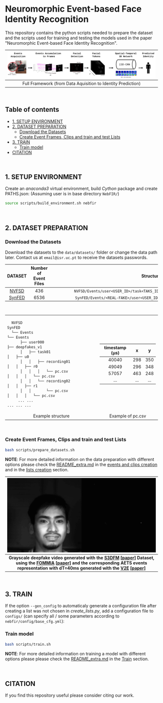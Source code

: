 # Neuromorphic Event-based Face Identity Recognition

This repository contains the python scripts needed to prepare the dataset and the scripts used for training and testing the models used in the paper "Neuromorphic Event-based Face Identity Recognition".

| ![ ](data/assets/overview_.jpg) |
|:--:|
| Full Framework (from Data Aquisition to Identity Prediction) |

  &nbsp;
  
## Table of contents
- [1. SETUP ENVIRONMENT](#1-setup-environment)
- [2. DATASET PREPARATION](#2-dataset-preparation)
  - [Download the Datasets](#download-the-datasets)
  - [Create Event Frames, Clips and train and test Lists](#create-event-frames-clips-and-train-and-test-lists)
- [3. TRAIN](#3-train)
  - [Train model](#train-model)
- [CITATION](#citation)

&nbsp;

## 1. SETUP ENVIRONMENT

Create an *anaconda3* virtual environment, build *Cython* package and create PATHS.json: (Assuming user is in base directory ```NebFIR/```)

```bash
source scripts/build_environment.sh nebfir
```

&nbsp;

## 2. DATASET PREPARATION

### Download the Datasets

Download the datasets to the `data/datasets/` folder or change the data path later. Contact us at `email@isr.uc.pt` to receive the datasets passwords.

  | DATASET | Number of Event Files | <div style="width:655px"></div> Structure |
  |:---:|:---:|:---:|
  | [NVFSD](https://isrucpt-my.sharepoint.com/:u:/g/personal/andre_graca_isr_uc_pt/Ean8_iZbUrxHpp4hi2918oAB-34Lg1kI8sAyqDtxksSfOA?e=zGghVG) | 436 | `NVFSD/Events/user<USER_ID>/task<TAKS_ID>/recording<RECORDING_ID>/pc.csv` |
  | [SynFED](https://isrucpt-my.sharepoint.com/:u:/g/personal/andre_graca_isr_uc_pt/ESnovcskxAtEu_o1-pAFshABZKhrDz4i_yDyTFkW6A0ZqQ?e=2rBpbi) | 6536 | `SynFED/Events/<REAL-FAKE>/user<USER_ID>/recording<RECORDING_ID>/pc.csv` |

<div align="center">

&nbsp;
<table>
<td>

```text
  NVFSD                                 SynFED                       
  └── Events                            └── Events                   
      ├── user000                           ├── deepfakes_v1         
      │   ├── task01                        │   ├── u0               
      │   │   ├── recording01               │   │   ├── r0           
      │   │   │   └── pc.csv                │   │   │   └── pc.csv   
      │   │   └── recording02               │   │   ├── r1           
      │   │       └── pc.csv                │   │   │   └── pc.csv   
     ... ...                               ... ... ...               
  ```

</td>
<td>
  
  | timestamp (µs) |   x   |   y   |
  | :------------: | :---: | :---: |
  |     40040      |  298  |  350  |
  |     49049      |  296  |  348  |
  |     57057      |  463  |  248  |
  |      ...       |  ...  |  ...  |
  
</td>

<tr>
<td align="center"> Example structure </td>
<td align="center"> Example of pc.csv </td>
</tr>
</table>

&nbsp;
<div align="left">

### Create Event Frames, Clips and train and test Lists

```bash
bash scripts/prepare_datasets.sh
```

**NOTE**: For more detailed information on the data preparation with different options please check the [README_extra.md](./docs/README_extra.md#nebfir-extra) in the [events and clips creation](./docs/README_extra.md#create-event-frames-and-clips) and in the [lists creation](./docs/README_extra.md#create-lists) section.

| ![ ](data/assets/deepfake-v1_u0r0.gif) |
|:--:|
| **Grayscale deepfake video generated with the [S3DFM](https://groups.inf.ed.ac.uk/trimbot2020/DYNAMICFACES/) [[paper]](https://www.pure.ed.ac.uk/ws/files/79659390/3D_Visual_Passcode.pdf) Dataset, using the [FOMMIA](https://github.com/AliaksandrSiarohin/first-order-model) [[paper]](https://arxiv.org/pdf/2003.00196.pdf) and the corresponding AETS events representation with dT=40ms generated with the [V2E](https://github.com/SensorsINI/v2e) [[paper]](https://arxiv.org/pdf/2006.07722.pdf)**|

&nbsp;

## 3. TRAIN

If the option `--gen_config` to automaticaly generate a configuration file after creating a list was not chosen in *create_lists.py*, add a configuration file to `configs/` (can specify all / some parameters according to `nebfir/config/base_cfg.yml`):

### Train model

```bash
bash scripts/train.sh
```
<!-- python runner.py --device cuda --conf configs/config-0.yml -d -t -->

**NOTE**: For more detailed information on training a model with different options please please check the [README_extra.md](./docs/README_extra.md#nebfir-extra) in the [Train](./docs/README_extra.md#train) section.

&nbsp;

## CITATION

If you find this repository useful please consider citing our work.
<!-- ```bibtex
@article{,
  author = {Gonçalo Moreira, André Graça, Bruno Silva, Pedro Martins, Jorge Batista},
  title = {Neuromorphic Event-based Face Identity Recognition},
  journal = {26TH International Conference on Pattern Recognition}
  year = {2022},
  month = aug,
  note = {Unpublished paper},
}
``` -->


